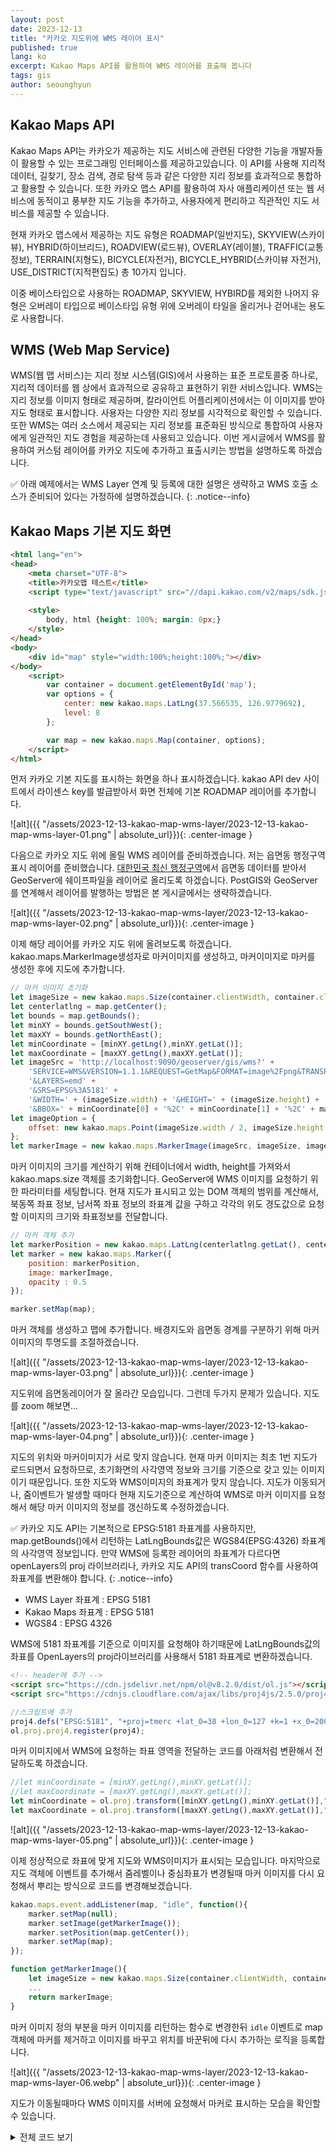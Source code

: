 ```yaml
---
layout: post
date: 2023-12-13
title: "카카오 지도위에 WMS 레이어 표시"
published: true
lang: ko
excerpt: Kakao Maps API를 활용하여 WMS 레이어를 표출해 봅니다
tags: gis
author: seounghyun
---
```


## Kakao Maps API
Kakao Maps API는 카카오가 제공하는 지도 서비스에 관련된 다양한 기능을 개발자들이 활용할 수 있는 프로그래밍 인터페이스를 제공하고있습니다. 이 API를 사용해 지리적 데이터, 길찾기, 장소 검색, 경로 탐색 등과 같은 다양한 지리 정보를 효과적으로 통합하고 활용할 수 있습니다. 또한 카카오 맵스 API를 활용하여 자사 애플리케이션 또는 웹 서비스에 동적이고 풍부한 지도 기능을 추가하고, 사용자에게 편리하고 직관적인 지도 서비스를 제공할 수 있습니다.  
  
현재 카카오 맵스에서 제공하는 지도 유형은 ROADMAP(일반지도), SKYVIEW(스카이뷰), HYBRID(하이브리드), ROADVIEW(로드뷰), OVERLAY(레이블), TRAFFIC(교통정보), TERRAIN(지형도), BICYCLE(자전거), BICYCLE_HYBRID(스카이뷰 자전거), USE_DISTRICT(지적편집도) 총 10가지 입니다.  
  
이중 베이스타입으로 사용하는 ROADMAP, SKYVIEW, HYBIRD를 제외한 나머지 유형은 오버레이 타입으로 베이스타입 유형 위에 오버레이 타일을 올리거나 걷어내는 용도로 사용합니다.

## WMS (Web Map Service)
WMS(웹 맵 서비스)는 지리 정보 시스템(GIS)에서 사용하는 표준 프로토콜중 하나로, 지리적 데이터를 웹 상에서 효과적으로 공유하고 표현하기 위한 서비스입니다. WMS는 지리 정보를 이미지 형태로 제공하며, 칼라이언트 어플리케이션에서는 이 이미지를 받아 지도 형태로 표시합니다. 사용자는 다양한 지리 정보를 시각적으로 확인할 수 있습니다. 또한 WMS는 여러 소스에서 제공되는 지리 정보를 표준화된 방식으로 통합하여 사용자에게 일관적인 지도 경험을 제공하는데 사용되고 있습니다. 이번 게시글에서 WMS를 활용하여 커스텀 레이어를 카카오 지도에 추가하고 표출시키는 방법을 설명하도록 하겠습니다.

✅ 아래 예제에서는 WMS Layer 연계 및 등록에 대한 설명은 생략하고 WMS 호출 소스가 준비되어 있다는 가정하에 설명하겠습니다.
{: .notice--info}

## Kakao Maps 기본 지도 화면
```html
<html lang="en">
<head>
    <meta charset="UTF-8">
    <title>카카오맵 테스트</title>
    <script type="text/javascript" src="//dapi.kakao.com/v2/maps/sdk.js?appkey=yourkey"></script>
    
    <style>
        body, html {height: 100%; margin: 0px;}
    </style>
</head>
<body>
    <div id="map" style="width:100%;height:100%;"></div>
</body>
    <script>
        var container = document.getElementById('map');
        var options = {
            center: new kakao.maps.LatLng(37.566535, 126.9779692),
            level: 8
        };

        var map = new kakao.maps.Map(container, options);
    </script>
</html>
```
먼저 카카오 기본 지도를 표시하는 화면을 하나 표시하겠습니다. kakao API dev 사이트에서 라이센스 key를 발급받아서 화면 전체에 기본 ROADMAP 레이어를 추가합니다.  

![alt]({{ "/assets/2023-12-13-kakao-map-wms-layer/2023-12-13-kakao-map-wms-layer-01.png" | absolute_url}}){: .center-image }

다음으로 카카오 지도 위에 올릴 WMS 레이어를 준비하겠습니다. 저는 읍면동 행정구역 표시 레이어를 준비했습니다. [대한민국 최신 행정구역][emd-source]에서 읍면동 데이터를 받아서 GeoServer에 쉐이프파일을 레이어로 올리도록 하겠습니다. PostGIS와 GeoServer를 연계해서 레이어를 발행하는 방법은 본 게시글에서는 생략하겠습니다. 

![alt]({{ "/assets/2023-12-13-kakao-map-wms-layer/2023-12-13-kakao-map-wms-layer-02.png" | absolute_url}}){: .center-image }

이제 해당 레이어를 카카오 지도 위에 올려보도록 하겠습니다. kakao.maps.MarkerImage생성자로 마커이미지를 생성하고, 마커이미지로 마커를 생성한 후에 지도에 추가합니다.

```javascript
// 마커 이미지 초기화
let imageSize = new kakao.maps.Size(container.clientWidth, container.clientHeight);
let centerlatlng = map.getCenter();
let bounds = map.getBounds();
let minXY = bounds.getSouthWest();
let maxXY = bounds.getNorthEast();
let minCoordinate = [minXY.getLng(),minXY.getLat()];
let maxCoordinate = [maxXY.getLng(),maxXY.getLat()];
let imageSrc = 'http://localhost:9090/geoserver/gis/wms?' +
    'SERVICE=WMS&VERSION=1.1.1&REQUEST=GetMap&FORMAT=image%2Fpng&TRANSPARENT=true&STYLES=' +
    '&LAYERS=emd' +
    '&SRS=EPSG%3A5181' +
    '&WIDTH=' + (imageSize.width) + '&HEIGHT=' + (imageSize.height) +
    '&BBOX=' + minCoordinate[0] + '%2C' + minCoordinate[1] + '%2C' + maxCoordinate[0] + ' %2C' + maxCoordinate[1];
let imageOption = {
    offset: new kakao.maps.Point(imageSize.width / 2, imageSize.height / 2)
};
let markerImage = new kakao.maps.MarkerImage(imageSrc, imageSize, imageOption);
```
마커 이미지의 크기를 계산하기 위해 컨테이너에서 width, height를 가져와서 kakao.maps.size 객체를 초기화합니다. GeoServer에 WMS 이미지를 요청하기 위한 파라미터를 세팅합니다. 현재 지도가 표시되고 있는 DOM 객체의 범위를 계산해서, 북동쪽 좌표 정보, 남서쪽 좌표 정보의 좌표계 값을 구하고 각각의 위도 경도값으로 요청할 이미지의 크기와 좌표정보를 전달합니다.

```javascript
// 마커 객체 추가
let markerPosition = new kakao.maps.LatLng(centerlatlng.getLat(), centerlatlng.getLng());
let marker = new kakao.maps.Marker({
    position: markerPosition,
    image: markerImage,
    opacity : 0.5
});

marker.setMap(map);
```
마커 객체를 생성하고 맵에 추가합니다. 배경지도와 읍면동 경계를 구분하기 위해 마커 이미지의 투명도를 조절하겠습니다.

![alt]({{ "/assets/2023-12-13-kakao-map-wms-layer/2023-12-13-kakao-map-wms-layer-03.png" | absolute_url}}){: .center-image }

지도위에 읍면동레이어가 잘 올라간 모습입니다. 그런데 두가지 문제가 있습니다. 지도를 zoom 해보면...

![alt]({{ "/assets/2023-12-13-kakao-map-wms-layer/2023-12-13-kakao-map-wms-layer-04.png" | absolute_url}}){: .center-image }

지도의 위치와 마커이미지가 서로 맞지 않습니다. 현재 마커 이미지는 최초 1번 지도가 로드되면서 요청하므로, 초기화면의 사각영역 정보와 크기를 기준으로 갖고 있는 이미지이기 때문입니다. 또한 지도와 WMS이미지의 좌표계가 맞지 않습니다. 지도가 이동되거나, 줌이벤트가 발생할 때마다 현재 지도기준으로 계산하여 WMS로 마커 이미지를 요청해서 해당 마커 이미지의 정보를 갱신하도록 수정하겠습니다.

✅ 카카오 지도 API는 기본적으로 EPSG:5181 좌표계를 사용하지만, map.getBounds()에서 리턴하는 LatLngBounds값은 WGS84(EPSG:4326) 좌표계의 사각영역 정보입니다. 만약 WMS에 등록한 레이어의 좌표계가 다르다면 openLayers의 proj 라이브러리나, 카카오 지도 API의 transCoord 함수를 사용하여 좌표계를 변환해야 합니다.
{: .notice--info}

- WMS Layer 좌표계 : EPSG 5181
- Kakao Maps 좌표계 : EPSG 5181
- WGS84 : EPSG 4326  

WMS에 5181 좌표계를 기준으로 이미지를 요청해야 하기때문에 LatLngBounds값의 좌표를 OpenLayers의 proj라이브러리를 사용해서 5181 좌표계로 변환하겠습니다.

```html
<!-- header에 추가 -->
<script src="https://cdn.jsdelivr.net/npm/ol@v8.2.0/dist/ol.js"></script>
<script src="https://cdnjs.cloudflare.com/ajax/libs/proj4js/2.5.0/proj4.js"></script>
```
```javascript
//스크립트에 추가
proj4.defs("EPSG:5181", "+proj=tmerc +lat_0=38 +lon_0=127 +k=1 +x_0=200000 +y_0=500000 +ellps=GRS80 +units=m +no_defs");
ol.proj.proj4.register(proj4);
```
마커 이미지에서 WMS에 요청하는 좌표 영역을 전달하는 코드를 아래처럼 변환해서 전달하도록 하겠습니다.
```javascript
//let minCoordinate = [minXY.getLng(),minXY.getLat()];
//let maxCoordinate = [maxXY.getLng(),maxXY.getLat()];
let minCoordinate = ol.proj.transform([minXY.getLng(),minXY.getLat()],"EPSG:4326","EPSG:5181");
let maxCoordinate = ol.proj.transform([maxXY.getLng(),maxXY.getLat()],"EPSG:4326","EPSG:5181");
```
![alt]({{ "/assets/2023-12-13-kakao-map-wms-layer/2023-12-13-kakao-map-wms-layer-05.png" | absolute_url}}){: .center-image }

이제 정상적으로 좌표에 맞게 지도와 WMS이미지가 표시되는 모습입니다. 마지막으로 지도 객체에 이벤트를 추가해서 줌레벨이나 중심좌표가 변경될때 마커 이미지를 다시 요청해서 뿌리는 방식으로 코드를 변경해보겠습니다.

```javascript
kakao.maps.event.addListener(map, "idle", function(){
    marker.setMap(null);
    marker.setImage(getMarkerImage());
    marker.setPosition(map.getCenter());
    marker.setMap(map);
});

function getMarkerImage(){
    let imageSize = new kakao.maps.Size(container.clientWidth, container.clientHeight);
    ...
    return markerImage;
}
```
마커 이미지 정의 부분을 마커 이미지를 리턴하는 함수로 변경한뒤 `idle` 이벤트로 map 객체에 마커를 제거하고 이미지를 바꾸고 위치를 바꾼뒤에 다시 추가하는 로직을 등록합니다.

![alt]({{ "/assets/2023-12-13-kakao-map-wms-layer/2023-12-13-kakao-map-wms-layer-06.webp" | absolute_url}}){: .center-image }

지도가 이동될때마다 WMS 이미지를 서버에 요청해서 마커로 표시하는 모습을 확인할 수 있습니다.  

<details>
<summary>전체 코드 보기</summary>
<div markdown="1">

```html
<html lang="en">
<head>
    <meta charset="UTF-8">
    <title>카카오맵 테스트</title>
    <script src="https://cdn.jsdelivr.net/npm/ol@v8.2.0/dist/ol.js"></script>
    <script src="https://cdnjs.cloudflare.com/ajax/libs/proj4js/2.5.0/proj4.js"></script>

    <script type="text/javascript" src="//dapi.kakao.com/v2/maps/sdk.js?appkey=yourkey"></script>
    <style>
        body, html {height: 100%; margin: 0px;}
    </style>
</head>
<body>
    <div id="map" style="width:100%;height:100%;"></div>
</body>
    <script>
        //*중부원점(GRS80)-falseY:50000: 카카오 지도에서 사용중인 좌표계
        proj4.defs("EPSG:5181", "+proj=tmerc +lat_0=38 +lon_0=127 +k=1 +x_0=200000 +y_0=500000 +ellps=GRS80 +units=m +no_defs");
        ol.proj.proj4.register(proj4);

        let container = document.getElementById('map');
        let options = {
            center: new kakao.maps.LatLng(37.566535, 126.9779692),
            level: 8
        };

        let map = new kakao.maps.Map(container, options);

        // 마커 객체 추가
        let markerPosition = new kakao.maps.LatLng(map.getCenter().getLat(), map.getCenter().getLng());
        let marker = new kakao.maps.Marker({
            position: markerPosition,
            image: getMarkerImage(),
            opacity: 0.5
        });
        marker.setMap(map);

        kakao.maps.event.addListener(map, "idle", function(){
            marker.setMap(null);
            marker.setImage(getMarkerImage());
            marker.setPosition(map.getCenter());
            marker.setMap(map);
        });

        function getMarkerImage(){
            // 마커 이미지 소스
            let imageSize = new kakao.maps.Size(container.clientWidth, container.clientHeight);
            let bounds = map.getBounds();
            let minXY = bounds.getSouthWest();
            let maxXY = bounds.getNorthEast();
            let minCoordinate = ol.proj.transform([minXY.getLng(),minXY.getLat()],"EPSG:4326","EPSG:5181");
            let maxCoordinate = ol.proj.transform([maxXY.getLng(),maxXY.getLat()],"EPSG:4326","EPSG:5181");
            let imageSrc = 'http://localhost:9090/geoserver/gis/wms?' +
                'SERVICE=WMS&VERSION=1.1.1&REQUEST=GetMap&FORMAT=image%2Fpng&TRANSPARENT=true&STYLES=' +
                '&LAYERS=emd' +
                '&SRS=EPSG%3A5181' +
                '&WIDTH=' + (imageSize.width) + '&HEIGHT=' + (imageSize.height) +
                '&BBOX=' + minCoordinate[0] + '%2C' + minCoordinate[1] + '%2C' + maxCoordinate[0] + ' %2C' + maxCoordinate[1];
            let imageOption = {
                offset: new kakao.maps.Point(imageSize.width / 2, imageSize.height / 2)
            };
            let markerImage = new kakao.maps.MarkerImage(imageSrc, imageSize, imageOption);

            return markerImage;
        }
    </script>
</html>
```
</div>
</details>

[emd-source]: http://www.gisdeveloper.co.kr/?p=2332